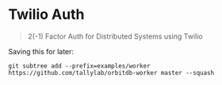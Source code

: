 # Twilio Auth
> 2(-1) Factor Auth for Distributed Systems using Twilio

Saving this for later:

`git subtree add --prefix=examples/worker https://github.com/tallylab/orbitdb-worker master --squash`
